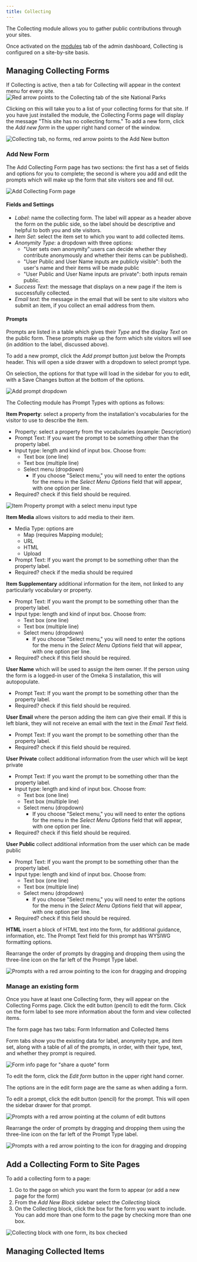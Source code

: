 ```yaml
---
title: Collecting
---
```


The Collecting module allows you to gather public contributions through your sites. 

Once activated on the [modules](../modules/modules.md) tab of the admin dashboard, Collecting is configured on a site-by-site basis.

Managing Collecting Forms
-----------------------------
If Collecting is active, then a tab for Collecting will appear in the context menu for every site. 
![Red arrow points to the Collecting tab of the site National Parks](../modules/modulesfiles/collecting_nav.png)

Clicking on this will take you to a list of your collecting forms for that site. If you have just installed the module, the Collecting Forms page will display the message "This site has no collecting forms." To add a new form, click the *Add new form* in the upper right hand corner of the window.

![Collecting tab, no forms, red arrow points to the Add New button](../modules/modulesfiles/collecting_addnew.png)

### Add New Form
The Add Collecting Form page has two sections: the first has a set of fields and options for you to complete; the second is where you add and edit the prompts which will make up the form that site visitors see and fill out.

![Add Collecting Form page](../modules/modulesfiles/collecting_addform.png)

#### Fields and Settings
- *Label*: name the collecting form. The label will appear as a header above the form on the public side, so the label should be descriptive and helpful to both you and site visitors. 
- *Item Set*: select the item set to which you want to add collected items.
- *Anonymity Type*: a dropdown with three options:
     - "User sets own anonymity":users can decide whether they contribute anonymously and whether their items can be published).
     - "User Public and User Name inputs are publicly visible": both the user's name and their items will be made public
     - "User Public and User Name inputs are private": both inputs remain public. 
 - *Success Text*: the message that displays on a new page if the item is successfully collected.
 - *Email text*: the message in the email that will be sent to site visitors who submit an item, if you collect an email address from them.

#### Prompts
Prompts are listed in a table which gives their *Type* and the display *Text* on the public form. These prompts make up the form which site visitors will see (in addition to the label, discussed above).

To add a new prompt, click the *Add prompt* button just below the Prompts header. This will open a side drawer with a dropdown to select prompt type.

On selection, the options for that type will load in the sidebar for you to edit, with a Save Changes button at the bottom of the options. 

![Add prompt dropdown](../modules/modulesfiles/collecting_prompts.png)

The Collecting module has Prompt Types with options as follows:

**Item Property**: select a property from the installation's vocabularies for the visitor to use to describe the item.
- Property: select a property from the vocabularies (example: Description)
- Prompt Text: If you want the prompt to be something other than the property label.
- Input type: length and kind of input box. Choose from:
     - Text box (one line)
     - Text box (multiple line)
     - Select menu (dropdown)
	     - If you choose "Select menu," you will need to enter the options for the menu in the *Select Menu Options* field that will appear, with one option per line.
 - Required? check if this field should be required.

![Item Property prompt with a select menu input type](../modules/modulesfiles/collecting_itemprop.png)

**Item Media** allows visitors to add media to their item.
- Media Type: options are 
	- Map (requires Mapping module); 
	- URL
	- HTML
	- Upload
- Prompt Text: If you want the prompt to be something other than the property label.
- Required? check if the media should be required

**Item Supplementary** additional information for the item, not linked to any particularly vocabulary or property.
- Prompt Text: If you want the prompt to be something other than the property label.
- Input type: length and kind of input box. Choose from:
     - Text box (one line)
     - Text box (multiple line)
     - Select menu (dropdown)
	     - If you choose "Select menu," you will need to enter the options for the menu in the *Select Menu Options* field that will appear, with one option per line.
 - Required? check if this field should be required.

**User Name** which will be used to assign the item owner. If the person using the form is a logged-in user of the Omeka S installation, this will autopopulate.
- Prompt Text: If you want the prompt to be something other than the property label.
- Required? check if this field should be required.

**User Email** where the person adding the item can give their email. If this is left blank, they will not receive an email with the text in the *Email Text* field.
- Prompt Text: If you want the prompt to be something other than the property label.
- Required? check if this field should be required.

**User Private** collect additional information from the user which will be kept private
- Prompt Text: If you want the prompt to be something other than the property label.
- Input type: length and kind of input box. Choose from:
     - Text box (one line)
     - Text box (multiple line)
     - Select menu (dropdown)
	     - If you choose "Select menu," you will need to enter the options for the menu in the *Select Menu Options* field that will appear, with one option per line.
 - Required? check if this field should be required.

**User Public** collect additional information from the user which can be made public
- Prompt Text: If you want the prompt to be something other than the property label.
- Input type: length and kind of input box. Choose from:
     - Text box (one line)
     - Text box (multiple line)
     - Select menu (dropdown)
	     - If you choose "Select menu," you will need to enter the options for the menu in the *Select Menu Options* field that will appear, with one option per line.
 - Required? check if this field should be required.

**HTML** insert a block of HTML text into the form, for additional guidance, information, etc. The Prompt Text field for this prompt has WYSIWG formatting options.

Rearrange the order of prompts by dragging and dropping them using the three-line icon on the far left of the Prompt Type label.

![Prompts with a red arrow pointing to the icon for dragging and dropping](../modules/modulesfiles/collecting_dragthis.png)

### Manage an existing form
Once you have at least one Collecting form, they will appear on the Collecting Forms page. Click the edit button (pencil) to edit the form. Click on the form label to see more information about the form and view collected items.

The form page has two tabs: Form Information and Collected Items

Form tabs show you the existing data for label, anonymity type, and item set, along with a table of all of the prompts, in order, with their type, text, and whether they prompt is required. 

![Form info page for "share a quote" form](../modules/modulesfiles/collecting_forminfo.png)

To edit the form, click the *Edit form* button in the upper right hand corner.

The options are in the edit form page are the same as when adding a form. 

To edit a prompt, click the edit button (pencil) for the prompt. This will open the sidebar drawer for that prompt.

![Prompts with a red arrow pointing at the column of edit buttons](../modules/modulesfiles/collecting_edit2.png)

Rearrange the order of prompts by dragging and dropping them using the three-line icon on the far left of the Prompt Type label.

![Prompts with a red arrow pointing to the icon for dragging and dropping](../modules/modulesfiles/collecting_dragthis.png)


Add a Collecting Form to Site Pages
------------------------------------
To add a collecting form to a page:
1. Go to the page on which you want the form to appear (or add a new page for the form)
2. From the *Add New Block* sidebar select the *Collecting* block
3. On the Collecting block, click the box for the form you want to include. You can add more than one form to the page by checking more than one box.

![Collecting block with one form, its box checked](../modules/modulesfiles/collecting_pageblock.png)

Managing Collected Items
----------------

